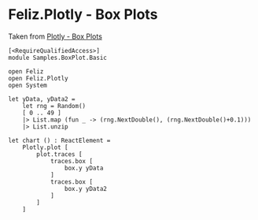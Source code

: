 # Feliz.Plotly - Box Plots

Taken from [Plotly - Box Plots](https://plot.ly/javascript/box-plots/)

```fsharp:plotly-chart-boxplot-basic
[<RequireQualifiedAccess>]
module Samples.BoxPlot.Basic

open Feliz
open Feliz.Plotly
open System

let yData, yData2 =
    let rng = Random()
    [ 0 .. 49 ]
    |> List.map (fun _ -> (rng.NextDouble(), (rng.NextDouble()+0.1)))
    |> List.unzip

let chart () : ReactElement =
    Plotly.plot [
        plot.traces [
            traces.box [
                box.y yData
            ]
            traces.box [
                box.y yData2
            ]
        ]
    ]

```
